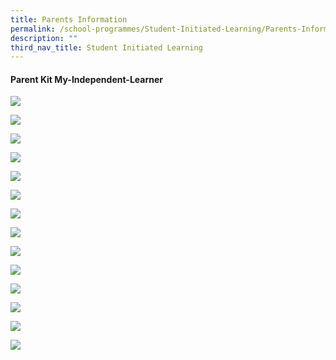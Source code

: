 ```yaml
---
title: Parents Information
permalink: /school-programmes/Student-Initiated-Learning/Parents-Information/
description: ""
third_nav_title: Student Initiated Learning
---
```

#### Parent Kit My-Independent-Learner

![](/images/School%20Programmes/Student%20Initiated%20Learning/Parents'%20Information/Parent%20Kit%20my-independent-learner_Page_01.jpg)

![](/images/School%20Programmes/Student%20Initiated%20Learning/Parents'%20Information/Parent%20Kit%20my-independent-learner_Page_02.jpg)

![](/images/School%20Programmes/Student%20Initiated%20Learning/Parents'%20Information/Parent%20Kit%20my-independent-learner_Page_03.jpg)

![](/images/School%20Programmes/Student%20Initiated%20Learning/Parents'%20Information/Parent%20Kit%20my-independent-learner_Page_04.jpg)

![](/images/School%20Programmes/Student%20Initiated%20Learning/Parents'%20Information/Parent%20Kit%20my-independent-learner_Page_05.jpg)

![](/images/School%20Programmes/Student%20Initiated%20Learning/Parents'%20Information/Parent%20Kit%20my-independent-learner_Page_06.jpg)

![](/images/School%20Programmes/Student%20Initiated%20Learning/Parents'%20Information/Parent%20Kit%20my-independent-learner_Page_07.jpg)

![](/images/School%20Programmes/Student%20Initiated%20Learning/Parents'%20Information/Parent%20Kit%20my-independent-learner_Page_08.jpg)

![](/images/School%20Programmes/Student%20Initiated%20Learning/Parents'%20Information/Parent%20Kit%20my-independent-learner_Page_09.jpg)

![](/images/School%20Programmes/Student%20Initiated%20Learning/Parents'%20Information/Parent%20Kit%20my-independent-learner_Page_10.jpg)

![](/images/School%20Programmes/Student%20Initiated%20Learning/Parents'%20Information/Parent%20Kit%20my-independent-learner_Page_11.jpg)

![](/images/School%20Programmes/Student%20Initiated%20Learning/Parents'%20Information/Parent%20Kit%20my-independent-learner_Page_12.jpg)

![](/images/School%20Programmes/Student%20Initiated%20Learning/Parents'%20Information/Parent%20Kit%20my-independent-learner_Page_13.jpg)

![](/images/School%20Programmes/Student%20Initiated%20Learning/Parents'%20Information/Parent%20Kit%20my-independent-learner_Page_14.jpg)